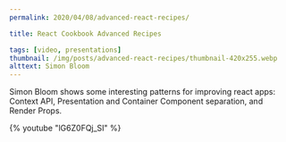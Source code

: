```yaml
---
permalink: 2020/04/08/advanced-react-recipes/

title: React Cookbook Advanced Recipes

tags: [video, presentations]
thumbnail: /img/posts/advanced-react-recipes/thumbnail-420x255.webp
alttext: Simon Bloom
---
```


Simon Bloom shows some interesting patterns for improving react apps: Context API, Presentation and Container Component separation, and Render Props.

{% youtube "lG6Z0FQj_SI" %}
